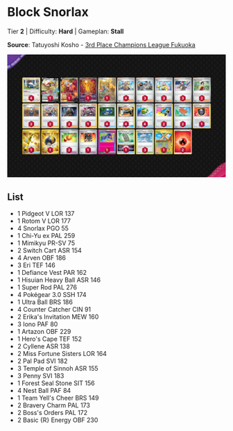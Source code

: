 # Block Snorlax

Tier **2** | Difficulty: **Hard** | Gameplan: **Stall**

**Source**: Tatuyoshi Kosho - [3rd Place Champions League Fukuoka](https://limitlesstcg.com/decks/list/10325)

![decklist](../../!Images/Standard/10BRS-TEF/Snorlax%20Stall.png)

## List
* 1 Pidgeot V LOR 137
* 1 Rotom V LOR 177
* 4 Snorlax PGO 55
* 1 Chi-Yu ex PAL 259
* 1 Mimikyu PR-SV 75
* 2 Switch Cart ASR 154
* 4 Arven OBF 186
* 3 Eri TEF 146
* 1 Defiance Vest PAR 162
* 1 Hisuian Heavy Ball ASR 146
* 1 Super Rod PAL 276
* 4 Pokégear 3.0 SSH 174
* 1 Ultra Ball BRS 186
* 4 Counter Catcher CIN 91
* 2 Erika's Invitation MEW 160
* 3 Iono PAF 80
* 1 Artazon OBF 229
* 1 Hero's Cape TEF 152
* 2 Cyllene ASR 138
* 2 Miss Fortune Sisters LOR 164
* 2 Pal Pad SVI 182
* 3 Temple of Sinnoh ASR 155
* 3 Penny SVI 183
* 1 Forest Seal Stone SIT 156
* 4 Nest Ball PAF 84
* 1 Team Yell's Cheer BRS 149
* 2 Bravery Charm PAL 173
* 2 Boss's Orders PAL 172
* 2 Basic {R} Energy OBF 230
